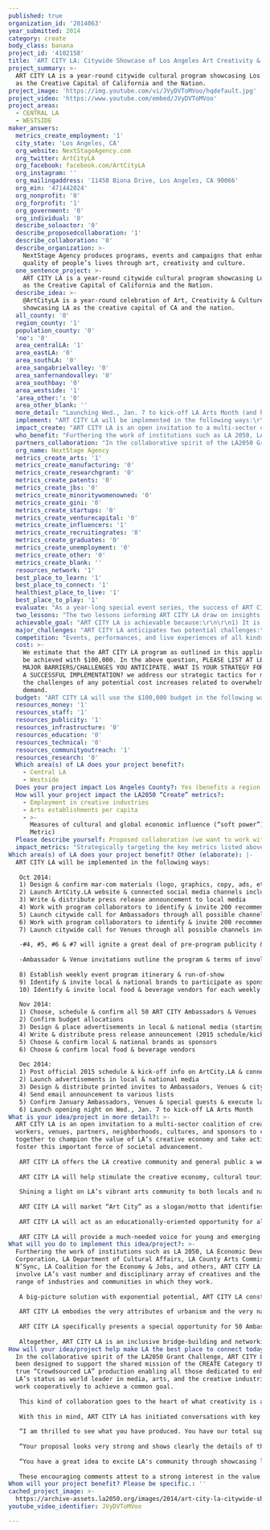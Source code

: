 ```yaml
---
published: true
organization_id: '2014063'
year_submitted: 2014
category: create
body_class: banana
project_id: '4102158'
title: 'ART CITY LA: Citywide Showcase of Los Angeles Art Creativity & Culture'
project_summary: >-
  ART CITY LA is a year-round citywide cultural program showcasing Los Angeles
  as the Creative Capital of California and the Nation.
project_image: 'https://img.youtube.com/vi/JVyDVToMVoo/hqdefault.jpg'
project_video: 'https://www.youtube.com/embed/JVyDVToMVoo'
project_areas:
  - CENTRAL LA
  - WESTSIDE
maker_answers:
  metrics_create_employment: '1'
  city_state: 'Los Angeles, CA'
  org_website: NextStageAgency.com
  org_twitter: ArtCityLA
  org_facebook: facebook.com/ArtCityLA
  org_instagram: ''
  org_mailingaddress: '11458 Biona Drive, Los Angeles, CA 90066'
  org_ein: '471442024'
  org_nonprofit: '0'
  org_forprofit: '1'
  org_government: '0'
  org_individual: '0'
  describe_soloactor: '0'
  describe_proposedcollaboration: '1'
  describe_collaboration: '0'
  describe_organization: >-
    NextStage Agency produces programs, events and campaigns that enhance the
    quality of people’s lives through art, creativity and culture.
  one_sentence_project: >-
    ART CITY LA is a year-round citywide cultural program showcasing Los Angeles
    as the Creative Capital of California and the Nation.
  describe_idea: >-
    @ArtCityLA is a year-round celebration of Art, Creativity & Culture
    showcasing LA as the creative capital of CA and the nation.
  all_county: '0'
  region_county: '1'
  population_county: '0'
  'no': '0'
  area_centralLA: '1'
  area_eastLA: '0'
  area_southLA: '0'
  area_sangabrielvalley: '0'
  area_sanfernandovalley: '0'
  area_southbay: '0'
  area_westside: '1'
  'area_other:': '0'
  area_other_blank: ''
  more_detail: "Launching Wed., Jan. 7 to kick-off LA Arts Month (and held every Wed thereafter), ART CITY LA is a high-profile branding and marketing campaign spotlighting LA’s creative assets to spur economic growth, cultural tourism, and recognition as a premier destination of inspiration.\r\n\r\nWith an eclectic blend of talks, performance, and networking, ART CITY LA is where LA's art, creativity and culture comes alive across 50 weekly events curated by The City’s top artists, designers, innovators, and tastemakers at notable venues around the city, one representing a massive crowdsourced “Best Of” sampling of LA’s creative culture branded and marketed in ways that encourage the exploration and appreciation of every facet of The City as a work of art."
  implement: "ART CITY LA will be implemented in the following ways:\r\n\r\nOct 2014:\r\n1) Design & confirm mar-com materials (logo, graphics, copy, ads, etc.)\r\n2) Launch ArtCity.LA website & connected social media channels including Facebook (facebook.com/ArtCityLA) & Twitter (twitter.com/ArtCityLA)\r\n3) Write & distribute press release announcement to local media\r\n4) Work with program collaborators to identify & invite 200 recommended LA creatives to submit interest in being one of 50 ART CITY LA Ambassadors\r\n5) Launch citywide call for Ambassadors through all possible channels inviting qualified LA creatives to submit interest as well\r\n6) Work with program collaborators to identify & invite 200 recommended LA venues to submit interest in becoming one of 50 ART CITY LA Venues\r\n7) Launch citywide call for Venues through all possible channels inviting qualified LA venues to submit interest as well.\r\n\r\n-#4, #5, #6 & #7 will ignite a great deal of pre-program publicity & buzz throughout the LA creative community & beyond.\r\n\r\n-Ambassador & Venue invitations outline the program & terms of involvement including pre & day-of event responsibilities (Ambassador: ongoing social media promotion, 2-hr appearance with 30-min presentation & bringing 25+ guests. Venue: ongoing social media promotion and hosting of 3-hr event) & require statement of commitment & intent.\r\n\r\n8) Establish weekly event program itinerary & run-of-show\r\n9) Identify & invite local & national brands to participate as sponsors\r\n10) Identify & invite local food & beverage vendors for each weekly event\r\n\r\nNov 2014:\r\n1) Choose, schedule & confirm all 50 ART CITY Ambassadors & Venues\r\n2) Confirm budget allocations\r\n3) Design & place advertisements in local & national media (starting Dec. 2014)\r\n4) Write & distribute press release announcement (2015 schedule/kick-off)\r\n5) Choose & confirm local & national brands as sponsors\r\n6) Choose & confirm local food & beverage vendors\r\n\r\nDec 2014:\r\n1) Post official 2015 schedule & kick-off info on ArtCity.LA & connected social media channels\r\n2) Launch advertisements in local & national media\r\n3) Design & distribute printed invites to Ambassadors, Venues & citywide locations\r\n4) Send email announcement to various lists\r\n5) Confirm January Ambassadors, Venues & special guests & execute launch day rehearsal\r\n6) Launch opening night on Wed., Jan. 7 to kick-off LA Arts Month"
  impact_create: "ART CITY LA is an open invitation to a multi-sector coalition of creative workers, venues, partners, neighborhoods, cultures, and sponsors to come together to champion the value of LA’s creative economy and take action to foster this important force of societal advancement. \r\n\r\nART CITY LA offers the LA creative community and general public a welcoming platform for more of the expression and recognition it deserves by connecting the widest possible mix of artists, partners, venues, neighborhoods, and cultures in a participatory activation involving LA’s vast number and disciplinary array of creatives and the broad range of industries and communities in which they work.\r\n\r\nART CITY LA will help stimulate the creative economy, cultural tourism, and an international reputation by increasing awareness and support the numerous and diverse industries and creative workers that comprise LA's creative economy, inspiring a citywide activation for the advancement of the arts and economy, and ultimately, helping stimulate innovation and create jobs, as well as social and cultural benefits, by way of creative education and professions.\r\n\r\nShining a light on LA’s vibrant arts community to both locals and national and international visitors, ART CITY LA will recognize Los Angeles’ status as America’s Artist Super City in a way that amplifies the financial and social impact of its creative industries and practitioners and promotes creativity as fundamental to economic growth and prosperity.\r\n\r\nART CITY LA will market “Art City” as a slogan/motto that identifies LA as The Creative Capital of California and the Nation, one that says LA is a dynamic place to create, live, work, learn, and connect and speaks volumes about it as a great, livable, thriving center of art, creativity, and culture.\r\n\r\nART CITY LA will act as an educationally-oriented opportunity for all cultures and communities to access and gain entry into the full range of creative industries as a vocation, one that promotes the premise that creativity is an essential ingredient to a successful workforce and justifies increased emphasis on creative economy career paths through technical and university institutions. \r\n\r\nART CITY LA will provide a much-needed voice for young and emerging artists and their constituents to gain additional exposure outside of more traditional methods and help them build careers and livelihoods across for-profit, nonprofit, public and community arenas."
  who_benefit: "Furthering the work of institutions such as LA 2050, LA Economic Development Corporation, LA Department of Cultural Affairs, LA County Arts Commission, LA N’Sync, LA Coalition for the Economy & Jobs, and others, ART CITY LA will involve LA’s vast number and disciplinary array of creatives and the broad range of industries and communities in which they work. \r\n\r\nA big-picture solution with exponential potential, ART CITY LA constitutes the ultimate mash-up of artists, entrepreneurs, brands, venues, neighborhoods, cultures, companies, investors, and institutions–all connected by a common goal of making LA a globally recognized center of creative excellence.\r\n\r\nART CITY LA embodies the very attributes of urbanism and the very nature of art and creativity. The arts have a special role in providing inspiration to all people. Therefore, ART CITY LA recognizes that it is not only artists and those involved in the creative economy that are creative but that creativity can come from anyone who addresses issues in an inventive way. Grounded in the philosophy that we can all make the extraordinary happen if given the chance, ART CITY LA is a place where everyone can express their potential which is harnessed and promoted for the common good. When these expressions combine, they create an innovation ecosystem–a synergistic relationship between people and place that facilitates idea generation and accelerates commercialization.\r\n\r\nART CITY LA specifically presents a special opportunity for 50 Ambassadors and Venues to further their work as thought-leaders dedicated to strengthening LA’s creative brand. Being chosen is recognition of individual creativity and support of the local creative community. Not only is this a chance to spotlight their unique talents, ideas and contributions, it is also where they can help shape the things that make LA such a desirable place to be. For LA, this is a way to publicly thank and promote those entrepreneurs who are helping it move up the value chain of global competitiveness by growing the jobs, firms and networks that drive broad-based prosperity.\r\n\r\nAltogether, ART CITY LA is an inclusive bridge-building and networking platform that encourages the broad cross-sector partnerships that are crucial to generating momentum and support for the creative economy, one that engenders the kind of open innovation that can forge new and more extensive relationships and collaborations and strengthen LA’s position as America's Artist SuperCity."
  partners_collaboration: "In the collaborative spirit of the LA2050 Grant Challenge, ART CITY LA has been designed to support the shared mission of the CREATE Category through a true “Crowdsourced LA” production enabling all those dedicated to enhancing LA’s status as world leader in media, arts, and the creative industries to work cooperatively to achieve a common goal. \r\n\r\nThis kind of collaboration goes to the heart of what creativity is all about. Like jazz, often heralded as the epitome of complex collaborative practice, ART CITY LA is a synergistic, wise, resonant, and connected way to share ideas, pool resources, mobilize assets, and tap greater sources of intelligence to spur productive, inclusive, and sustainable economic development.\r\n\r\nWith this in mind, ART CITY LA has initiated conversations with key players such as LA's Cultural Affairs Department, LAEDC, and Center for Cultural Innovation to invite their involvement in this strategic alliance, communicating how ART CITY LA supports their work and that we are all on the same team. The response has been positive:\r\n\r\n“I am thrilled to see what you have produced. You have our total support on what you are doing as this is exactly what we want to see happen here in LA.” -Amy Amsterdam, Innovate in Los Angeles\r\n\r\n“Your proposal looks very strong and shows clearly the details of the program. I'm sorry we could not participate as a direct partner in the application, but the project is a wonderful idea. Our new GM who started yesterday very much likes it, and as you note, we should discuss this further and see how we can assist.\" -Andrew Kasdin, DCA\r\n\r\n“You have a great idea to excite LA's community through showcasing local artists. As you astutely observed, this is also one of the aims of CCI. Unfortunately, with such short lead time, it would be difficult to get involved on our end. I wish you success in finding an institutional partner and hope you'll keep us updated on your progress. If your project is awarded, let me know as that may provide another opportunity for partnership in promoting your program far and wide.” -Angie Kim, Center for Cultural Innovation\r\n\r\nThese encouraging comments attest to a strong interest in the value of a global program such as ART CITY LA, which if chosen as an LA2050 Grant Challenge winner will offer these institutions and others full opportunity to participate in empowering LA County residents to harness their creativity by fostering entrepreneurship, cultural diversity, and inclusivity."
  org_name: NextStage Agency
  metrics_create_arts: '1'
  metrics_create_manufacturing: '0'
  metrics_create_researchgrant: '0'
  metrics_create_patents: '0'
  metrics_create_jbs: '0'
  metrics_create_minoritywomenowned: '0'
  metrics_create_gini: '0'
  metrics_create_startups: '0'
  metrics_create_venturecapital: '0'
  metrics_create_influencers: '1'
  metrics_create_recruitingrates: '0'
  metrics_create_graduates: '0'
  metrics_create_unemployment: '0'
  metrics_create_other: '0'
  metrics_create_blank: ''
  resources_network: '1'
  best_place_to_learn: '1'
  best_place_to_connect: '1'
  healthiest_place_to_live: '1'
  best_place_to_play: '1'
  evaluate: "As a year-long special event series, the success of ART CITY LA requires careful planning, execution and diligence, one guided by a strategic plan that provides a blueprint describing clearly defined strategies, goals, opportunities, and directions as well as the use of key tools to effectively measure and strengthen its activities, address areas for improvement, and move the program forward to new accomplishments.\r\n\r\nData capture will be crucial for big-picture assessment as well as for the all-important advance, and ongoing, processes involved. At the end of the day, every event is all about numbers. Data will help us evaluate each event after its conclusion and make adjustments for the next. Data will also play a major role in how ART CITY LA calculates its impact on CREATE category metrics and its overall Return On Investment (ROI).\r\n\r\nEinstein said: “Everything that can be counted does not necessarily count; everything that counts cannot necessarily be counted.” This holds true for ART CITY LA’s ROI, which as discussed in HOW WILL YOUR PROJECT IMPACT THE LA2050 \"CREATE\" METRICS? comprises both a hard metric and soft metric to form a far more powerful and accurate way to measure performance that encompasses return on objectives, impression, engagement, awareness, and opportunity, all of which will enable ART CITY LA to prove campaign impact when it’s not possible or feasible to tie them directly to sales.\r\n\r\nSpecifically, ART CITY LA will measure success through these seven metrics:\r\n1.\tParticipant feedback\r\n2.\tAttendee satisfaction\r\n3.\tMedia mentions and publicity\r\n4.\tSocial Media friends/fans/followers\r\n5.\tEvent attendance (type, amount, quality)\r\n6.\tAbility to get LA 2050 CREATE messages across\r\n7.\tEconomic impact: business leads/increased sales/return customers\r\n\r\nIn addition to social tools such as Facebook and Twitter, ART CITY LA will use two key online solutions for this evaluation:\r\n\r\n1) Eventbrite.com offers everything we need to promote our events, collect and manage registrations, manage event entry, track attendance, and collect names and email addresses.\r\n\r\n2) Neighborland will be potentially integrated into the ArtCity.LA website to provide powerful engagement and collaborative capabilities that enable us to generate the kind of connectivity, networking, crowdsourcing, and relationship-building that spreads awareness, guides breakthroughs and accelerates possibilities. Please visit http://neighborland.com for more details."
  two_lessons: "The two lessons informing ART CITY LA draw on insights from key initiatives and reports such as Los Angeles: America’s Artist SuperCity, The Otis Report on the Creative Economy of the Los Angeles Region, LA CREATES: Supporting the Creative Economy in Los Angeles, and Innovate Los Angeles. All make clear the profound importance of the creative industries to our region’s economic health and suggest a variety of recommendations for developing them in order to create a high quality of life for all Angeleno’s.\r\n\r\nART CITY LA offers a creative, strategic, comprehensive, and integrated solution to these goals and challenges. There have now been enough panels convened, reports written, evidence gathered, and arguments made for supporting, promoting, and growing LA’s creative sector. Now it is time to take the next step and put an activation in motion that embodies the essence of art and creativity and captures the imagination and participatory energy of the widest audience in the most efficient and ingenious ways, one that implements a balanced engagement process through a combination of online and offline efforts that leverage the creative community’s input and involves diverse groups of people through experiences that educate, elevate, and inspire; one that is:\r\n\r\n1)  Event-driven: Live events are essential for bringing people together in meaningful face-to-face encounters that create the kind of emotional experiences that empower learning, community, networking, and bridge-building. Yet, it is clear that another festival or conference is not enough to create the conditions that can make creativity a powerful new connective tissue with long-lasting effects. What is needed is:\r\n\r\n2) Consistency–the only way to activate the sheer amount and wide array of people, cultures, neighborhoods, venues, and communities and make the type of impact required. ART CITY LA’s year-round citywide program is based on the understanding that consistent networking activity is a fundamental, continuing function of any future creative economy support system. Highlighting the middle of the week, ART CITY LA’s ongoing Wednesday night series becomes \"Art’s Night Out\" – a special ritual that grounds people in regularity, giving them a sense of belonging and identifying with the familiar and known, something stable and predictable yet with the chance for change and choice, one with a high-level of social engagement that encourages them to give back and take responsibility for their city."
  achievable_goal: "ART CITY LA is achievable because:\r\n\r\n1) It is a multi-level solution based on 30 years of experience in the arts, entertainment, communications, media, interactive, and live events world. It is predicated on the vision that the best way to impact the CREATE metrics is to stimulate the creative economy and the best way to do this is generating exposure for LA as a creative city and the best way to achieve that is through an integrated approach that is one part community cultural development and one part creative marketing.\r\n\r\n2) It has a meticulous plan of strategic implementation that outlines every facet of the program execution including marketing, PR, event design, production and management, venue assessment, staging, AV, booking, vendors, staff, talent, schedules, budget, and reporting. Please see our answer to WHAT WILL YOU DO TO IMPLEMENT THIS IDEA/PROJECT? which enumerates a three-month step-by-step ramp-up phase.\r\n\r\n3) It is guided by an experienced creative leader who has spearheaded and helped guide a diverse spectrum of productions and campaigns for global brands and renowned artists, designers, authors, educators, and scientists, as well as being the force behind numerous independent arts and cultural events, projects and programs.\r\n\r\n4) Marketing LA as The Creative Capital of California and the Nation, the Art City LA brand is a promise of what LA offers and what it aspires to be, one that establishes a strong civic identity, helping outsiders recognize LA and attract people to it while building community unity and promoting civic pride.\r\n\r\n5) Headlined by the tastemakers who give LA its creative personality, ART CITY LA will establish a new tradition that strengthens and nurtures the collaborative culture of the city in ways that can change perceptions significantly and built connections that lead to increased cross-sector innovation.\r\n\r\n6) In contrast to piecemeal solutions comprising just one or two organizations, ART CITY LA embraces mass collaboration as a true “Crowdsourced LA” production involving 50 ambassadors, 50 venues and multiple partners working together for a common cause and part of a larger whole. The combined effect casts a wider net for an impact that is greater than the sum of its parts. The more people activated, the more the word spreads and the more free publicity LA receives. Altogether, ART CITY LA offers more “bang for the buck” to do more with $100,000 to enliven an entire city than any other project can."
  major_challenges: "ART CITY LA anticipates two potential challenges:\r\n\r\n1) Weekly events will become so popular that attendance increases rapidly and outpaces the capacity of scheduled venues.\r\n\r\n2) As attendance increases, so do food, beverage, and staff costs.\r\n\r\nThere are a number of reasons these events will be popular:\r\n-They will take place on Wednesday evenings\r\n-They are free and offer free food and beverages\r\n-They are artistic, innovative, hip, creative, and cool\r\n-They will involved a wide variety of strategic alliances\r\n-They will be promoted using powerful viral marketing techniques\r\n\r\nTherefore, if we conservatively anticipate a minimum of 50 attendees for week one, and as a result of exponential growth from a combination of continued advertising/marketing, return customers, positive word-of-mouth, etc., can reasonably expect attendance to increase in gradual increments with each successive week by an average of 10 people, then we should have 540 attendees by week 50 and a yearly total of 14,750. If attendance increases by 15 people each week, that yearly total increases to 20,880.\r\n\r\nConcurrently, the more attendees, the more food, beverages, and staff will be required, thereby utilizing a larger portion of the budget than anticipated or feasible.\r\n\r\nThese challenges can be prevented/resolved by:\r\n1) Booking larger and larger venues for each successful month in quarterly fashion, making jumps in capacity from 50-200 (first quarter) to 200-350 (second quarter) to 350-500 (third quarter) to 500+ (fourth quarter). This approach gives us sufficient time for advance planning yet offers flexibility if we underestimate or overestimate demand. \r\n2) Careful monitoring of attendance trends\r\n3) Requiring RSVP’s to provide an estimated attendee count using Eventbrite, an online tool for collecting and managing registrations and tracking attendance. Though not 100% accurate because these free and frequent events entail a less binding commitment, RSVP’s (which do not guarantee entry but is by a first come, first serve basis) will give us a relatively accurate sense of tracking potential increased or decreased attendance. Additionally, a check in table for managing event entry will prevent us from going over venue capacity.\r\n\r\n4) In terms of increased food, beverage, and staffing costs, we will budget accordingly and work to insure generous beverage sponsorship deals.\r\n\r\nOther options to consider:\r\n-Instituting a door charge\r\n-Shifting to a bi-weekly schedule"
  competition: "Events, performances, and live experiences of all kinds are the lifeblood of LA’s arts, entertainment, nightlife, tourist, and culture industries. Whether theater, lecture, concert, conference, or party, events that bring people together to express, learn, connect, socialize, and celebrate are a prime animator of community and an essential dimension of the creative economy. As a signature event marketing program for a city that thrives on special events, ART CITY LA stands out for its unique combination of all of these.\r\n\r\nMax Ernst said: “Creativity is the marvelous capacity to grasp mutually distinct realities and draw a spark from their juxtaposition” and this perfectly captures the ethos of ART CITY LA, which aims to make links and build bridges and connections that are innovative and far-from-the-norm. This creativity involves the dissolution of old forms into new ones where elements recombine into a higher synthesis. This reintegration is a key part of what we call art. The Indo-European root word for art is ar which means “to fit together.” It is by weaving together that art becomes the creative and integrative process it is.\r\n\r\nCreativity flourishes when we place ourselves in interactive situations with different environments and people. In this spirit, ART CITY LA provides a dynamic platform that brings LA’s most creative people, ideas, resources, capacities, and activities together into new synergies that can shape and empower both individual and society. It represents an effort to grow LA’s creative community through a vibrant events series capable of offering the kind of connectivity, networking, crowdsourcing, and bridge-building that is vital to the broad cross-sector partnerships that are crucial to generating momentum and support for the creative industries.\r\n\r\nThrough a consistent schedule of high-quality gatherings where creative leaders can speak out from their unique perspective and industry, ART CITY LA will not only help to forge more extensive relationships and collaborations across sectors, mediums and disciplines, but also empower citizens of all types to participate more directly in LA as a creative city and contribute to its flourishing.\r\n\r\nIn this scenario, a new social currency emerges that enhances LA’s networking capacity and makes it an accelerator of opportunities, the kind that can help it tap its most important resource – its people: their cleverness, ingenuity, aspirations, motivations, imagination and creativity."
  cost: >-
    We estimate that the ART CITY LA program as outlined in this application can
    be achieved with $100,000. In the above question, PLEASE LIST AT LEAST TWO
    MAJOR BARRIERS/CHALLENGES YOU ANTICIPATE. WHAT IS YOUR STRATEGY FOR ENSURING
    A SUCCESSFUL IMPLEMENTATION? we address our strategic tactics for meeting
    the challenges of any potential cost increases related to overwhelming
    demand.
  budget: "ART CITY LA will use the $100,000 budget in the following ways:\r\n\r\nProduction: $30,000 for 15 months work ($4.68.75 x 64 weeks from beginning of Oct. 2015 to end of Dec 2015)\r\n\r\nAmbassadors: $10,000 ($200 x 50 weeks)\r\n\r\nVenues: $17,400\r\n\r\nAs venue size increases we expect to pay more in this sequence:\r\nFirst quarter: $200 x 12 = $2,400\r\nSecond quarter: $300 x 13 = $3,900\r\nThird quarter: $400 x 14 = $5,600\r\nFourth quarter: $500 x 11 = $5,500\r\n\r\nFood: $20,000 for snacks such as nuts, dried fruit, pretzels, candy, etc. (supplemented by sponsors)\r\n\r\nCatering: $17,000, includes:\r\n-Two beverage servers \r\n-Bottled water (approx. 525 cases)\r\n-Miscellaneous: Ice, Napkins, and Glasses (plastic tumblers)\r\n\r\nBeverages:\r\n\r\nEach event will serve:\r\n\r\n-Bottled water (supplied by caterer)\r\n\r\n-One beer brand (to be sponsored)\r\n\r\n-One wine brand (to be sponsored)\r\n\r\n-Potentially one vodka or similar brand (to be sponsored, including mixers, etc.)\r\n\r\n-One healthy beverage brand (to be sponsored)\r\n\r\nEach attendee will receive two drinks tickets.\r\n\r\nUsing Eventbrite will help gauge food & beverage needs in advance.\r\n\r\nPrinting: $500, includes:\r\n-10,000 “monthly event schedule” postcards (775 cards per month from Dec. 2014 through Dec. 2015)\r\n-6000 “event of the week” postcards (125 per week from January 2015 through Dec. 2015)\r\n\r\n-Event assistant (attendee check-in): $2,500 ($50 x 50 weeks)\r\n\r\n-Photographer: $2,500 ($50 x 50 weeks)\r\n\r\nTotal costs: $99,900\r\n\r\nWe will work to have as much of the all costs sponsored, bartered or discounted as possible."
  resources_money: '1'
  resources_staff: '1'
  resources_publicity: '1'
  resources_infrastructure: '0'
  resources_education: '0'
  resources_technical: '0'
  resources_communityoutreach: '1'
  resources_research: '0'
  Which area(s) of LA does your project benefit?:
    - Central LA
    - Westside
  Does your project impact Los Angeles County?: Yes (benefits a region of LA County)
  How will your project impact the LA2050 “Create” metrics?:
    - Employment in creative industries
    - Arts establishments per capita
    - >-
      Measures of cultural and global economic influence (“soft power”) (Dream
      Metric)
  Please describe yourself: Proposed collaboration (we want to work with partners!)
  impact_metrics: "Strategically targeting the key metrics listed above, ART CITY LA is a program designed to not only make an impact on the creative bottom line in 2015 but one that continues to do so through 2050. This impact is measured by both qualitative and quantitative evaluations in the lives of LA citizens, a Quality of Life (QOL) made up of a wide range of factors that speak to a new definition of urban development that embraces the full range of social, economic, environmental and civic dimensions of cities and confirms research demonstrating that it is not successful economies that are a prerequisite for QOL but that QOL is prerequisite for successful economies.\r\n\r\nHere, ART CITY LA’s high-quality programming promises a long-term solution for creating the social currency that is so important to the fabric and health of the communities in which people want to live, work and lead meaningful lives. This new economy equation elevates the primacy of social capital to LA’s status as a creative capital to reveal a natural symbiosis between greater creative industry employment, more thriving arts establishments, increased cultural tourism and higher degrees of global influence and prestige and the flourishing of those high-touch, human-centered, experiential lifestyle essentials which contribute to social progress in more holistic and psychological terms than only the economic indicator of gross domestic product (GDP). \r\n\r\nSuch a creative blending of hard and soft attributes is not only central to defining, honoring and preserving LA’s local identity, it also sets the stage for what the good life is really all about. But this can’t be achieved through slogans and advertising alone. While branding and marketing play an important role, they will ring hollow and fall short unless indigenously cultivated from the grassroots up. By simultaneously promoting LA’s creative brand while strengthening its creative community, ART CITY LA’s year-round festival of showcase events offers LA a balanced solution for increasing exposure, employment, revenue, tourism, publicity, social engagement, civic pride, and good times for all. As a result, LA can expect that more creative people will vacation and relocate here, more creative companies will base themselves here, and more of its creative talent pool will stay here. The total effect is guaranteed to ignite the socio-economic growth so necessary to the metrics of every LA2050 category and the quality of life of all Angeleno’s."
Which area(s) of LA does your project benefit? Other (elaborate): |-
  ART CITY LA will be implemented in the following ways:
   
   Oct 2014:
   1) Design & confirm mar-com materials (logo, graphics, copy, ads, etc.)
   2) Launch ArtCity.LA website & connected social media channels including Facebook (facebook.com/ArtCityLA) & Twitter (twitter.com/ArtCityLA)
   3) Write & distribute press release announcement to local media
   4) Work with program collaborators to identify & invite 200 recommended LA creatives to submit interest in being one of 50 ART CITY LA Ambassadors
   5) Launch citywide call for Ambassadors through all possible channels inviting qualified LA creatives to submit interest as well
   6) Work with program collaborators to identify & invite 200 recommended LA venues to submit interest in becoming one of 50 ART CITY LA Venues
   7) Launch citywide call for Venues through all possible channels inviting qualified LA venues to submit interest as well.
   
   -#4, #5, #6 & #7 will ignite a great deal of pre-program publicity & buzz throughout the LA creative community & beyond.
   
   -Ambassador & Venue invitations outline the program & terms of involvement including pre & day-of event responsibilities (Ambassador: ongoing social media promotion, 2-hr appearance with 30-min presentation & bringing 25+ guests. Venue: ongoing social media promotion and hosting of 3-hr event) & require statement of commitment & intent.
   
   8) Establish weekly event program itinerary & run-of-show
   9) Identify & invite local & national brands to participate as sponsors
   10) Identify & invite local food & beverage vendors for each weekly event
   
   Nov 2014:
   1) Choose, schedule & confirm all 50 ART CITY Ambassadors & Venues
   2) Confirm budget allocations
   3) Design & place advertisements in local & national media (starting Dec. 2014)
   4) Write & distribute press release announcement (2015 schedule/kick-off)
   5) Choose & confirm local & national brands as sponsors
   6) Choose & confirm local food & beverage vendors
   
   Dec 2014:
   1) Post official 2015 schedule & kick-off info on ArtCity.LA & connected social media channels
   2) Launch advertisements in local & national media
   3) Design & distribute printed invites to Ambassadors, Venues & citywide locations
   4) Send email announcement to various lists
   5) Confirm January Ambassadors, Venues & special guests & execute launch day rehearsal
   6) Launch opening night on Wed., Jan. 7 to kick-off LA Arts Month
What is your idea/project in more detail?: >-
  ART CITY LA is an open invitation to a multi-sector coalition of creative
  workers, venues, partners, neighborhoods, cultures, and sponsors to come
  together to champion the value of LA’s creative economy and take action to
  foster this important force of societal advancement. 
   
   ART CITY LA offers the LA creative community and general public a welcoming platform for more of the expression and recognition it deserves by connecting the widest possible mix of artists, partners, venues, neighborhoods, and cultures in a participatory activation involving LA’s vast number and disciplinary array of creatives and the broad range of industries and communities in which they work.
   
   ART CITY LA will help stimulate the creative economy, cultural tourism, and an international reputation by increasing awareness and support the numerous and diverse industries and creative workers that comprise LA's creative economy, inspiring a citywide activation for the advancement of the arts and economy, and ultimately, helping stimulate innovation and create jobs, as well as social and cultural benefits, by way of creative education and professions.
   
   Shining a light on LA’s vibrant arts community to both locals and national and international visitors, ART CITY LA will recognize Los Angeles’ status as America’s Artist Super City in a way that amplifies the financial and social impact of its creative industries and practitioners and promotes creativity as fundamental to economic growth and prosperity.
   
   ART CITY LA will market “Art City” as a slogan/motto that identifies LA as The Creative Capital of California and the Nation, one that says LA is a dynamic place to create, live, work, learn, and connect and speaks volumes about it as a great, livable, thriving center of art, creativity, and culture.
   
   ART CITY LA will act as an educationally-oriented opportunity for all cultures and communities to access and gain entry into the full range of creative industries as a vocation, one that promotes the premise that creativity is an essential ingredient to a successful workforce and justifies increased emphasis on creative economy career paths through technical and university institutions. 
   
   ART CITY LA will provide a much-needed voice for young and emerging artists and their constituents to gain additional exposure outside of more traditional methods and help them build careers and livelihoods across for-profit, nonprofit, public and community arenas.
What will you do to implement this idea/project?: >-
  Furthering the work of institutions such as LA 2050, LA Economic Development
  Corporation, LA Department of Cultural Affairs, LA County Arts Commission, LA
  N’Sync, LA Coalition for the Economy & Jobs, and others, ART CITY LA will
  involve LA’s vast number and disciplinary array of creatives and the broad
  range of industries and communities in which they work. 
   
   A big-picture solution with exponential potential, ART CITY LA constitutes the ultimate mash-up of artists, entrepreneurs, brands, venues, neighborhoods, cultures, companies, investors, and institutions–all connected by a common goal of making LA a globally recognized center of creative excellence.
   
   ART CITY LA embodies the very attributes of urbanism and the very nature of art and creativity. The arts have a special role in providing inspiration to all people. Therefore, ART CITY LA recognizes that it is not only artists and those involved in the creative economy that are creative but that creativity can come from anyone who addresses issues in an inventive way. Grounded in the philosophy that we can all make the extraordinary happen if given the chance, ART CITY LA is a place where everyone can express their potential which is harnessed and promoted for the common good. When these expressions combine, they create an innovation ecosystem–a synergistic relationship between people and place that facilitates idea generation and accelerates commercialization.
   
   ART CITY LA specifically presents a special opportunity for 50 Ambassadors and Venues to further their work as thought-leaders dedicated to strengthening LA’s creative brand. Being chosen is recognition of individual creativity and support of the local creative community. Not only is this a chance to spotlight their unique talents, ideas and contributions, it is also where they can help shape the things that make LA such a desirable place to be. For LA, this is a way to publicly thank and promote those entrepreneurs who are helping it move up the value chain of global competitiveness by growing the jobs, firms and networks that drive broad-based prosperity.
   
   Altogether, ART CITY LA is an inclusive bridge-building and networking platform that encourages the broad cross-sector partnerships that are crucial to generating momentum and support for the creative economy, one that engenders the kind of open innovation that can forge new and more extensive relationships and collaborations and strengthen LA’s position as America's Artist SuperCity.
How will your idea/project help make LA the best place to connect today? In LA2050?: >-
  In the collaborative spirit of the LA2050 Grant Challenge, ART CITY LA has
  been designed to support the shared mission of the CREATE Category through a
  true “Crowdsourced LA” production enabling all those dedicated to enhancing
  LA’s status as world leader in media, arts, and the creative industries to
  work cooperatively to achieve a common goal. 
   
   This kind of collaboration goes to the heart of what creativity is all about. Like jazz, often heralded as the epitome of complex collaborative practice, ART CITY LA is a synergistic, wise, resonant, and connected way to share ideas, pool resources, mobilize assets, and tap greater sources of intelligence to spur productive, inclusive, and sustainable economic development.
   
   With this in mind, ART CITY LA has initiated conversations with key players such as LA's Cultural Affairs Department, LAEDC, and Center for Cultural Innovation to invite their involvement in this strategic alliance, communicating how ART CITY LA supports their work and that we are all on the same team. The response has been positive:
   
   “I am thrilled to see what you have produced. You have our total support on what you are doing as this is exactly what we want to see happen here in LA.” -Amy Amsterdam, Innovate in Los Angeles
   
   “Your proposal looks very strong and shows clearly the details of the program. I'm sorry we could not participate as a direct partner in the application, but the project is a wonderful idea. Our new GM who started yesterday very much likes it, and as you note, we should discuss this further and see how we can assist." -Andrew Kasdin, DCA
   
   “You have a great idea to excite LA's community through showcasing local artists. As you astutely observed, this is also one of the aims of CCI. Unfortunately, with such short lead time, it would be difficult to get involved on our end. I wish you success in finding an institutional partner and hope you'll keep us updated on your progress. If your project is awarded, let me know as that may provide another opportunity for partnership in promoting your program far and wide.” -Angie Kim, Center for Cultural Innovation
   
   These encouraging comments attest to a strong interest in the value of a global program such as ART CITY LA, which if chosen as an LA2050 Grant Challenge winner will offer these institutions and others full opportunity to participate in empowering LA County residents to harness their creativity by fostering entrepreneurship, cultural diversity, and inclusivity.
Whom will your project benefit? Please be specific.: ''
cached_project_image: >-
  https://archive-assets.la2050.org/images/2014/art-city-la-citywide-showcase-of-los-angeles-art-creativity-culture/img.youtube.com/vi/JVyDVToMVoo/hqdefault.jpg
youtube_video_identifier: JVyDVToMVoo

---
```

